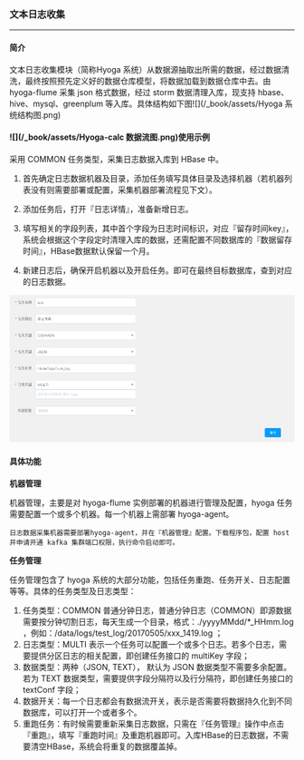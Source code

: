 ### 文本日志收集

---

#### 简介

文本日志收集模块（简称Hyoga 系统）从数据源抽取出所需的数据，经过数据清洗，最终按照预先定义好的数据仓库模型，将数据加载到数据仓库中去。由 hyoga-flume 采集 json 格式数据，经过 storm 数据清理入库，现支持 hbase、hive、mysql、greenplum 等入库。具体结构如下图![](/_book/assets/Hyoga 系统结构图.png)

#### ![](/_book/assets/Hyoga-calc 数据流图.png)使用示例

采用 COMMON 任务类型，采集日志数据入库到 HBase 中。

1. 首先确定日志数据机器及目录，添加任务填写具体目录及选择机器（若机器列表没有则需要部署或配置，采集机器部署流程见下文）。

2. 添加任务后，打开『日志详情』，准备新增日志。

3. 填写相关的字段列表，其中首个字段为日志时间标识，对应『留存时间key』，系统会根据这个字段定时清理入库的数据，还需配置不同数据库的『数据留存时间』，HBase数据默认保留一个月。

4. 新建日志后，确保开启机器以及开启任务。即可在最终目标数据库，查到对应的日志数据。

![](/_book/assets/Hyoga任务.png)

#### 具体功能

**机器管理**

机器管理，主要是对 hyoga-flume 实例部署的机器进行管理及配置，hyoga 任务需要配置一个或多个机器。每一个机器上需部署 hyoga-agent。

`日志数据采集机器需要部署hyoga-agent，并在『机器管理』配置。下载程序包，配置 host 并申请开通 kafka 集群端口权限，执行命令启动即可。`

**任务管理**

任务管理包含了 hyoga 系统的大部分功能，包括任务重跑、任务开关、日志配置等等。具体的任务类型及日志类型：

1. 任务类型：COMMON 普通分钟日志，普通分钟日志（COMMON）即源数据需要按分钟切割日志，每天生成一个目录，格式：./yyyyMMdd/\*\_HHmm.log ，例如：/data/logs/test\_log/20170505/xxx\_1419.log ；
2. 日志类型：MULTI 表示一个任务可以配置一个或多个日志。若多个日志，需要提供分区日志的相关配置，即创建任务接口的 multiKey 字段；
3. 数据类型：两种（JSON, TEXT）， 默认为 JSON 数据类型不需要多余配置。若为 TEXT 数据类型，需要提供字段分隔符以及行分隔符，即创建任务接口的 textConf 字段；
4. 数据开关：每一个日志都会有数据流开关，表示是否需要将数据持久化到不同数据库，可以打开一个或者多个。
5. 重跑任务：有时候需要重新采集日志数据，只需在『任务管理』操作中点击『重跑』，填写『重跑时间』及重跑机器即可。入库HBase的日志数据，不需要清空HBase，系统会将重复的数据覆盖掉。



